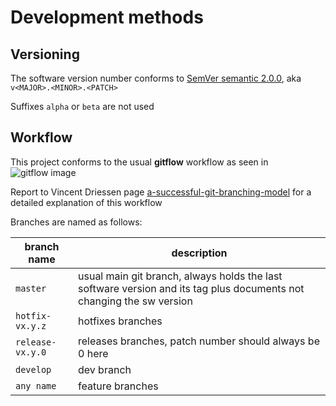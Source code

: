 # Development methods

## Versioning

The software version number conforms to [SemVer semantic 2.0.0](https://semver.org/), aka `v<MAJOR>.<MINOR>.<PATCH>`

Suffixes `alpha` or `beta` are not used

## Workflow

This project conforms to the usual **gitflow** workflow as seen in ![gitflow image](https://i.stack.imgur.com/QxVmJ.png)

Report to Vincent Driessen page [a-successful-git-branching-model](http://nvie.com/posts/a-successful-git-branching-model/) for a detailed explanation of this workflow

Branches are named as follows:

|branch name| description |
|-|-|
|`master`|usual main git branch, always holds the last software version and its tag plus documents not changing the sw version |
|`hotfix-vx.y.z`|hotfixes branches|
|`release-vx.y.0`|releases branches, patch number should always be 0 here|
|`develop`|dev branch|
|`any name`|feature branches|

